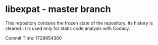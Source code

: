 # libexpat - master branch

This repository contains the frozen state of the repository.
Its history is cleared. It is used only for static code
analysis with Codacy.

Commit Time: 1728954360